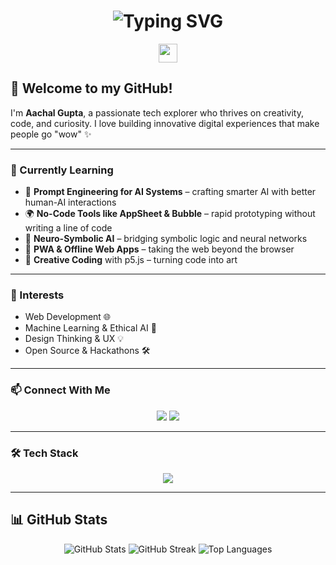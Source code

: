 <!-- Typing SVG Header -->
<h1 align="center">
  <img src="https://readme-typing-svg.demolab.com?font=Fira+Code&size=36&pause=1000&color=00FF00&center=true&vCenter=true&width=435&lines=Hi+I'm+Aachal+Gupta!;Tech+Explorer+%F0%9F%9A%80;Creative+Coder+%26+Problem+Solver+%F0%9F%A4%96" alt="Typing SVG" />
</h1>

<p align="center" color="purple">
  
  <img src="https://i.imgur.com/dBaSKWF.gif" height="30">
</p>

## 👋 Welcome to my GitHub!

I'm **Aachal Gupta**, a passionate tech explorer who thrives on creativity, code, and curiosity. I love building innovative digital experiences that make people go "wow" ✨

---

### 🧠 Currently Learning
- 🧬 **Prompt Engineering for AI Systems** – crafting smarter AI with better human-AI interactions
- 🌍 **No-Code Tools like AppSheet & Bubble** – rapid prototyping without writing a line of code
- 🧠 **Neuro-Symbolic AI** – bridging symbolic logic and neural networks
- 📱 **PWA & Offline Web Apps** – taking the web beyond the browser
- 🎨 **Creative Coding** with p5.js – turning code into art

---

### 🚀 Interests
- Web Development 🌐
- Machine Learning & Ethical AI 🤖
- Design Thinking & UX 💡
- Open Source & Hackathons 🛠️

---

### 📫 Connect With Me
<p align="center">
  <a href="mailto:aachalgupta04@gmail.com"><img src="https://img.shields.io/badge/-Gmail-D14836?style=for-the-badge&logo=gmail&logoColor=white"/></a>
  <a href="https://www.linkedin.com/in/aachal-gupta-32019526b/"><img src="https://img.shields.io/badge/-LinkedIn-0077B5?style=for-the-badge&logo=linkedin&logoColor=white"/></a>
</p>

---

### 🛠️ Tech Stack
<p align="center">
  <img src="https://skillicons.dev/icons?i=python,html,css,js,react,nodejs,mysql,figma,github,vscode" />
</p>



---



## 📊 GitHub Stats

<p align="center">
  <!-- GitHub Stats Card -->
  <img src="https://github-readme-stats.vercel.app/api?username=aachalgupta&show_icons=true&theme=radical" alt="GitHub Stats" />

  <!-- GitHub Streak Stats -->
  <img src="https://streak-stats.demolab.com?user=aachalgupta&theme=radical&hide_border=true" alt="GitHub Streak" />

  <!-- Top Languages Card -->
  <img src="https://github-readme-stats.vercel.app/api/top-langs/?username=aachalgupta&layout=compact&theme=radical" alt="Top Languages" />
</p>


